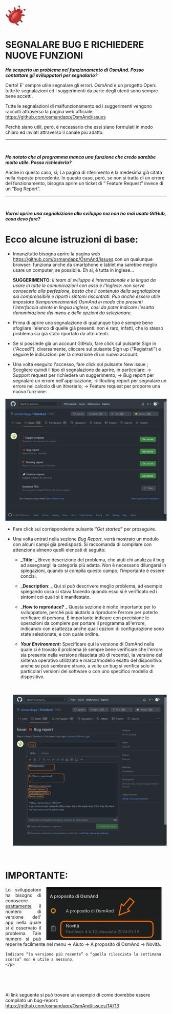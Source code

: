 <img src="img/Red_bug.svg_by_Mushii_WikimediaCommons.png" style="width:64px;height:64px;">

# SEGNALARE BUG E RICHIEDERE NUOVE FUNZIONI

<p><i><b>
Ho scoperto un problema nel funzionamento di OsmAnd. Posso contattare gli sviluppatori per segnalarlo?</b></i>

Certo! E' sempre utile segnalare gli errori.
OsmAnd è un progetto Open: tutte le segnalazioni ed i suggerimenti da parte degli utenti sono sempre bene
accetti. 

Tutte le segnalazioni di malfunzionamento ed i suggerimenti vengono raccolti attraverso la pagina web
ufficiale: https://github.com/osmandapp/OsmAnd/issues

Perchè siano utili, però, è necessario che essi siano formulati in modo chiaro ed inviati attraverso il
canale più adatto. 
</p>

___
<br/>
<p><i><b>
Ho notato che al programma manca una funzione che credo sarebbe molto utile. Posso richiederla?</i></b>

Anche in questo caso, sì; La pagina di riferimento è la medesima già citata nella risposta precedente. In
questo caso, però, se non si tratta di un errore del funzionamento, bisogna aprire un ticket di “ Feature
Request” invece di un “Bug Report”.
</p>

___
<br/>
<p><i><b>
Vorrei aprire una segnalazione allo sviluppo ma non ho mai usato GitHub, cosa devo fare?</b></i>

# Ecco alcune istruzioni di base:
- Innanzitutto bisogna aprire la pagina web https://github.com/osmandapp/OsmAnd/issues con un
qualunque browser: funziona anche da smartphone e tablet ma sarebbe meglio usare un computer, se
possibile. Eh si, è tutta in inglese...
  
  <b>SUGGERIMENTO</b>: _Il team di sviluppo è internazionale e la lingua da usare in tutte
le comunicazioni con esso è l'Inglese: non serve conoscerlo alla perfezione, basta
che il contenuto della segnalazione sia comprensibile e riporti i sintomi
riscontrati. Può anche essere utile impostare (temporaneamente) OsmAnd in
modo che presenti l'interfaccia utente in lingua inglese, così da poter indicare
l'esatta denominazione dei menu e delle opzioni da selezionare._
  
- Prima di aprire una segnalazione di qualunque tipo è sempre bene sfogliare l'elenco di quelle già
presenti: non è raro, infatti, che lo stesso problema sia già stato riportato da altri utenti.

- Se si possiede già un account GitHub, fare click sul pulsante Sign in (“Accedi”), diversamente, cliccare sul
pulsante Sign up (“Registrati”) e seguire le indicazioni per la creazione di un nuovo account.

- Una volta eseguito l'accesso, fare click sul pulsante New issue ; Scegliere quindi il tipo di segnalazione da aprire, in
particolare:
  → Support request per richiedere un suggerimento;
  → Bug report per segnalare un errore nell'applicazione;
  → Routing report per segnalare un errore nel calcolo di un itinerario;
  → Feature request per proporre una nuova funzione.
  
<IMG SRC="img/Github_ReportTypes.png">
  
- Fare click sul corrispondente pulsante _"Get started"_ per proseguire.

- Una volta entrati nella sezione _Bug Report_, verrà mostrato un modulo con alcuni campi già predisposti. 
  Si raccomanda di compilare con attenzione almeno quelli elencati di seguito:

  - _**Title**: _
  Breve descrizione del problema, che aiuti chi analizza il bug ad assegnargli la categoria più adatta. Non è necessario
dilungarsi in spiegazioni, quando si compila questo campo, l'importante è essere concisi.
  
  - _**Description**: _
  Qui si può descrivere meglio problema, ad esempio spiegando cosa si stava facendo quando esso si è verificato ed i sintomi coi quali si
è manifestato.
  
  - _**How to reproduce?** _
  Questa sezione è molto importante per lo sviluppatore, perché può aiutarlo a
riprodurre l'errore per poterlo verificare di persona. È importante indicare con precisione le operazioni
da compiere per portare il programma all'errore, indicando con esattezza anche quali opzioni di
configurazione sono state selezionate, e con quale ordine.
  
  - _**Your Environment:**_
  Specificare qui la versione di OsmAnd nella quale si è trovato il problema (è sempre bene verificare che l'errore sia presente nella versione rilasciata più di recente), la versione del sistema operativo utilizzato e marca/modello esatto del dispositivo: anche se può sembrare strano, a volte un bug si verifica solo in particolari versioni del software o con uno specifico modello di dispositivo.
  
  <br>
  <br>
  
  <img src="img/Github_Report_esempio.png">
  
  <br>
  <br>
  <br>
  
 # IMPORTANTE:   
 <img src="img/n_versione.png" width="360" align="right" hspace=16 >
    <p align=justify>Lo sviluppatore ha bisogno di conoscere <u>esattamente</u> il numero di versione dell' app nella quale si è osservato il problema. Tale numero si può reperire facilmente nel menu  → Aiuto → A proposito di OsmAnd → Novità. 
    
    Indicare “la versione più recente” o “quella rilasciata la settimana scorsa” non è utile a nessuno.
    </p>
  <br>
  <br>
  <br>
  
Al link seguente si può trovare un esempio di come dovrebbe essere compilato un bug-report:
https://github.com/osmandapp/OsmAnd/issues/14713
  
  
